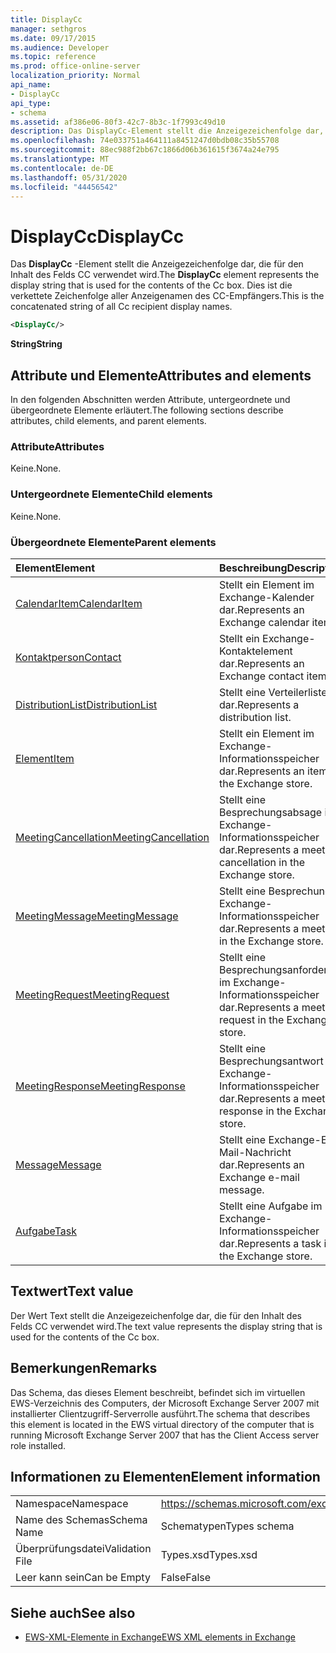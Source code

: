 ```yaml
---
title: DisplayCc
manager: sethgros
ms.date: 09/17/2015
ms.audience: Developer
ms.topic: reference
ms.prod: office-online-server
localization_priority: Normal
api_name:
- DisplayCc
api_type:
- schema
ms.assetid: af386e06-80f3-42c7-8b3c-1f7993c49d10
description: Das DisplayCc-Element stellt die Anzeigezeichenfolge dar, die für den Inhalt des Felds CC verwendet wird. Dies ist die verkettete Zeichenfolge aller Anzeigenamen des CC-Empfängers.
ms.openlocfilehash: 74e033751a464111a8451247d0bdb08c35b55708
ms.sourcegitcommit: 88ec988f2bb67c1866d06b361615f3674a24e795
ms.translationtype: MT
ms.contentlocale: de-DE
ms.lasthandoff: 05/31/2020
ms.locfileid: "44456542"
---
```

# <a name="displaycc"></a><span data-ttu-id="b4e59-104">DisplayCc</span><span class="sxs-lookup"><span data-stu-id="b4e59-104">DisplayCc</span></span>

<span data-ttu-id="b4e59-105">Das **DisplayCc** -Element stellt die Anzeigezeichenfolge dar, die für den Inhalt des Felds CC verwendet wird.</span><span class="sxs-lookup"><span data-stu-id="b4e59-105">The **DisplayCc** element represents the display string that is used for the contents of the Cc box.</span></span> <span data-ttu-id="b4e59-106">Dies ist die verkettete Zeichenfolge aller Anzeigenamen des CC-Empfängers.</span><span class="sxs-lookup"><span data-stu-id="b4e59-106">This is the concatenated string of all Cc recipient display names.</span></span> 
  
```xml
<DisplayCc/>
```

 <span data-ttu-id="b4e59-107">**String**</span><span class="sxs-lookup"><span data-stu-id="b4e59-107">**String**</span></span>
## <a name="attributes-and-elements"></a><span data-ttu-id="b4e59-108">Attribute und Elemente</span><span class="sxs-lookup"><span data-stu-id="b4e59-108">Attributes and elements</span></span>

<span data-ttu-id="b4e59-109">In den folgenden Abschnitten werden Attribute, untergeordnete und übergeordnete Elemente erläutert.</span><span class="sxs-lookup"><span data-stu-id="b4e59-109">The following sections describe attributes, child elements, and parent elements.</span></span>
  
### <a name="attributes"></a><span data-ttu-id="b4e59-110">Attribute</span><span class="sxs-lookup"><span data-stu-id="b4e59-110">Attributes</span></span>

<span data-ttu-id="b4e59-111">Keine.</span><span class="sxs-lookup"><span data-stu-id="b4e59-111">None.</span></span>
  
### <a name="child-elements"></a><span data-ttu-id="b4e59-112">Untergeordnete Elemente</span><span class="sxs-lookup"><span data-stu-id="b4e59-112">Child elements</span></span>

<span data-ttu-id="b4e59-113">Keine.</span><span class="sxs-lookup"><span data-stu-id="b4e59-113">None.</span></span>
  
### <a name="parent-elements"></a><span data-ttu-id="b4e59-114">Übergeordnete Elemente</span><span class="sxs-lookup"><span data-stu-id="b4e59-114">Parent elements</span></span>

|<span data-ttu-id="b4e59-115">**Element**</span><span class="sxs-lookup"><span data-stu-id="b4e59-115">**Element**</span></span>|<span data-ttu-id="b4e59-116">**Beschreibung**</span><span class="sxs-lookup"><span data-stu-id="b4e59-116">**Description**</span></span>|
|:-----|:-----|
|[<span data-ttu-id="b4e59-117">CalendarItem</span><span class="sxs-lookup"><span data-stu-id="b4e59-117">CalendarItem</span></span>](calendaritem.md) <br/> |<span data-ttu-id="b4e59-118">Stellt ein Element im Exchange-Kalender dar.</span><span class="sxs-lookup"><span data-stu-id="b4e59-118">Represents an Exchange calendar item.</span></span>  <br/> |
|[<span data-ttu-id="b4e59-119">Kontaktperson</span><span class="sxs-lookup"><span data-stu-id="b4e59-119">Contact</span></span>](contact.md) <br/> |<span data-ttu-id="b4e59-120">Stellt ein Exchange-Kontaktelement dar.</span><span class="sxs-lookup"><span data-stu-id="b4e59-120">Represents an Exchange contact item.</span></span>  <br/> |
|[<span data-ttu-id="b4e59-121">DistributionList</span><span class="sxs-lookup"><span data-stu-id="b4e59-121">DistributionList</span></span>](distributionlist.md) <br/> |<span data-ttu-id="b4e59-122">Stellt eine Verteilerliste dar.</span><span class="sxs-lookup"><span data-stu-id="b4e59-122">Represents a distribution list.</span></span>  <br/> |
|[<span data-ttu-id="b4e59-123">Element</span><span class="sxs-lookup"><span data-stu-id="b4e59-123">Item</span></span>](item.md) <br/> |<span data-ttu-id="b4e59-124">Stellt ein Element im Exchange-Informationsspeicher dar.</span><span class="sxs-lookup"><span data-stu-id="b4e59-124">Represents an item in the Exchange store.</span></span>  <br/> |
|[<span data-ttu-id="b4e59-125">MeetingCancellation</span><span class="sxs-lookup"><span data-stu-id="b4e59-125">MeetingCancellation</span></span>](meetingcancellation.md) <br/> |<span data-ttu-id="b4e59-126">Stellt eine Besprechungsabsage im Exchange-Informationsspeicher dar.</span><span class="sxs-lookup"><span data-stu-id="b4e59-126">Represents a meeting cancellation in the Exchange store.</span></span>  <br/> |
|[<span data-ttu-id="b4e59-127">MeetingMessage</span><span class="sxs-lookup"><span data-stu-id="b4e59-127">MeetingMessage</span></span>](meetingmessage.md) <br/> |<span data-ttu-id="b4e59-128">Stellt eine Besprechung im Exchange-Informationsspeicher dar.</span><span class="sxs-lookup"><span data-stu-id="b4e59-128">Represents a meeting in the Exchange store.</span></span>  <br/> |
|[<span data-ttu-id="b4e59-129">MeetingRequest</span><span class="sxs-lookup"><span data-stu-id="b4e59-129">MeetingRequest</span></span>](meetingrequest.md) <br/> |<span data-ttu-id="b4e59-130">Stellt eine Besprechungsanforderung im Exchange-Informationsspeicher dar.</span><span class="sxs-lookup"><span data-stu-id="b4e59-130">Represents a meeting request in the Exchange store.</span></span>  <br/> |
|[<span data-ttu-id="b4e59-131">MeetingResponse</span><span class="sxs-lookup"><span data-stu-id="b4e59-131">MeetingResponse</span></span>](meetingresponse.md) <br/> |<span data-ttu-id="b4e59-132">Stellt eine Besprechungsantwort im Exchange-Informationsspeicher dar.</span><span class="sxs-lookup"><span data-stu-id="b4e59-132">Represents a meeting response in the Exchange store.</span></span>  <br/> |
|[<span data-ttu-id="b4e59-133">Message</span><span class="sxs-lookup"><span data-stu-id="b4e59-133">Message</span></span>](message-ex15websvcsotherref.md) <br/> |<span data-ttu-id="b4e59-134">Stellt eine Exchange-E-Mail-Nachricht dar.</span><span class="sxs-lookup"><span data-stu-id="b4e59-134">Represents an Exchange e-mail message.</span></span>  <br/> |
|[<span data-ttu-id="b4e59-135">Aufgabe</span><span class="sxs-lookup"><span data-stu-id="b4e59-135">Task</span></span>](task.md) <br/> |<span data-ttu-id="b4e59-136">Stellt eine Aufgabe im Exchange-Informationsspeicher dar.</span><span class="sxs-lookup"><span data-stu-id="b4e59-136">Represents a task in the Exchange store.</span></span>  <br/> |
   
## <a name="text-value"></a><span data-ttu-id="b4e59-137">Textwert</span><span class="sxs-lookup"><span data-stu-id="b4e59-137">Text value</span></span>

<span data-ttu-id="b4e59-138">Der Wert Text stellt die Anzeigezeichenfolge dar, die für den Inhalt des Felds CC verwendet wird.</span><span class="sxs-lookup"><span data-stu-id="b4e59-138">The text value represents the display string that is used for the contents of the Cc box.</span></span>
  
## <a name="remarks"></a><span data-ttu-id="b4e59-139">Bemerkungen</span><span class="sxs-lookup"><span data-stu-id="b4e59-139">Remarks</span></span>

<span data-ttu-id="b4e59-140">Das Schema, das dieses Element beschreibt, befindet sich im virtuellen EWS-Verzeichnis des Computers, der Microsoft Exchange Server 2007 mit installierter Clientzugriff-Serverrolle ausführt.</span><span class="sxs-lookup"><span data-stu-id="b4e59-140">The schema that describes this element is located in the EWS virtual directory of the computer that is running Microsoft Exchange Server 2007 that has the Client Access server role installed.</span></span>
  
## <a name="element-information"></a><span data-ttu-id="b4e59-141">Informationen zu Elementen</span><span class="sxs-lookup"><span data-stu-id="b4e59-141">Element information</span></span>

|||
|:-----|:-----|
|<span data-ttu-id="b4e59-142">Namespace</span><span class="sxs-lookup"><span data-stu-id="b4e59-142">Namespace</span></span>  <br/> |https://schemas.microsoft.com/exchange/services/2006/types  <br/> |
|<span data-ttu-id="b4e59-143">Name des Schemas</span><span class="sxs-lookup"><span data-stu-id="b4e59-143">Schema Name</span></span>  <br/> |<span data-ttu-id="b4e59-144">Schematypen</span><span class="sxs-lookup"><span data-stu-id="b4e59-144">Types schema</span></span>  <br/> |
|<span data-ttu-id="b4e59-145">Überprüfungsdatei</span><span class="sxs-lookup"><span data-stu-id="b4e59-145">Validation File</span></span>  <br/> |<span data-ttu-id="b4e59-146">Types.xsd</span><span class="sxs-lookup"><span data-stu-id="b4e59-146">Types.xsd</span></span>  <br/> |
|<span data-ttu-id="b4e59-147">Leer kann sein</span><span class="sxs-lookup"><span data-stu-id="b4e59-147">Can be Empty</span></span>  <br/> |<span data-ttu-id="b4e59-148">False</span><span class="sxs-lookup"><span data-stu-id="b4e59-148">False</span></span>  <br/> |
   
## <a name="see-also"></a><span data-ttu-id="b4e59-149">Siehe auch</span><span class="sxs-lookup"><span data-stu-id="b4e59-149">See also</span></span>

- [<span data-ttu-id="b4e59-150">EWS-XML-Elemente in Exchange</span><span class="sxs-lookup"><span data-stu-id="b4e59-150">EWS XML elements in Exchange</span></span>](ews-xml-elements-in-exchange.md)

